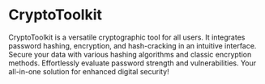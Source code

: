 # CryptoToolkit
CryptoToolkit is a versatile cryptographic tool for all users. It integrates password hashing, encryption, and hash-cracking in an intuitive interface. Secure your data with various hashing algorithms and classic encryption methods. Effortlessly evaluate password strength and vulnerabilities. Your all-in-one solution for enhanced digital security!
